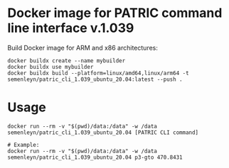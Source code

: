 # Docker image for PATRIC command line interface v.1.039 

Build Docker image for ARM and x86 architectures:
```
docker buildx create --name mybuilder
docker buildx use mybuilder
docker buildx build --platform=linux/amd64,linux/arm64 -t semenleyn/patric_cli_1.039_ubuntu_20.04:latest --push .
```

# Usage
```
docker run --rm -v "$(pwd)/data:/data" -w /data semenleyn/patric_cli_1.039_ubuntu_20.04 [PATRIC CLI command]

# Example:
docker run --rm -v "$(pwd)/data:/data" -w /data semenleyn/patric_cli_1.039_ubuntu_20.04 p3-gto 470.8431
```